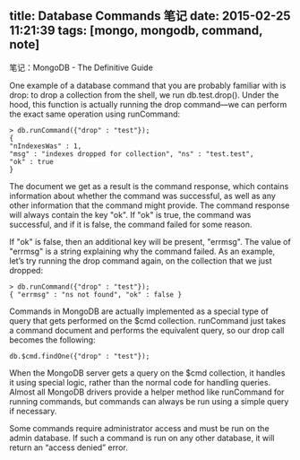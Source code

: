 title: Database Commands 笔记
date: 2015-02-25 11:21:39
tags: [mongo, mongodb, command, note]
---

笔记：MongoDB - The Definitive Guide

One example of a database command that you are probably familiar with is drop: to drop a collection from the shell, we run db.test.drop(). Under the hood, this function is actually running the drop command—we can perform the exact same operation using runCommand:

```
> db.runCommand({"drop" : "test"});{"nIndexesWas" : 1,"msg" : "indexes dropped for collection", "ns" : "test.test","ok" : true}
```

The document we get as a result is the command response, which contains information about whether the command was successful, as well as any other information that the command might provide. The command response will always contain the key "ok". If "ok" is true, the command was successful, and if it is false, the command failed for some reason.

If "ok" is false, then an additional key will be present, "errmsg". The value of "errmsg" is a string explaining why the command failed. As an example, let’s try running the drop command again, on the collection that we just dropped:```> db.runCommand({"drop" : "test"});{ "errmsg" : "ns not found", "ok" : false }
```

Commands in MongoDB are actually implemented as a special type of query that gets performed on the $cmd collection. runCommand just takes a command document and performs the equivalent query, so our drop call becomes the following:

```
db.$cmd.findOne({"drop" : "test"});
```

When the MongoDB server gets a query on the $cmd collection, it handles it using special logic, rather than the normal code for handling queries. Almost all MongoDB drivers provide a helper method like runCommand for running commands, but commands can always be run using a simple query if necessary.

Some commands require administrator access and must be run on the admin database. If such a command is run on any other database, it will return an “access denied” error.